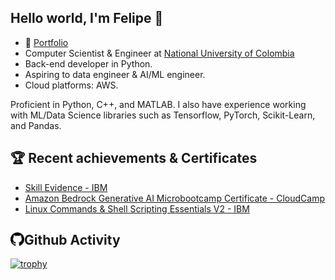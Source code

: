 ## Hello world, I'm Felipe 👋

- 💼 [Portfolio](https://aztechnologies.web.app/)
- Computer Scientist & Engineer at [National University of Colombia](https://unal.edu.co/)
- Back-end developer in Python. 
- Aspiring to data engineer & AI/ML engineer.
- Cloud platforms: AWS.

Proficient in Python, C++, and MATLAB. I also have experience working with ML/Data Science libraries such as Tensorflow, PyTorch, Scikit-Learn, and Pandas. 

## 🏆 Recent achievements & Certificates

- [Skill Evidence - IBM](https://www.credly.com/users/felipe-jimenez-ai/skills)
- [Amazon Bedrock Generative AI Microbootcamp Certificate - CloudCamp](https://verify.cloudcamp.la/certificate/1trxpmawplvrssm4gl4j9/)
- [Linux Commands & Shell Scripting Essentials V2 - IBM](https://www.credly.com/badges/37813b97-1019-4a99-a82c-a28e0b046e0a)

## <img align="left" alt="codeSTACKr.com" width="22px" src="assets/icons/github.svg" />Github Activity

[![trophy](https://github-profile-trophy.vercel.app/?username=felipe-jimenez-ai)](https://github.com/ryo-ma/github-profile-trophy)
